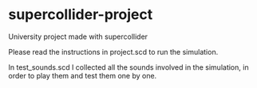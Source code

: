 # supercollider-project
University project made with supercollider

Please read the instructions in project.scd to run the simulation.

In test_sounds.scd I collected all the sounds involved in the simulation, in order to play them and test them one by one.  
